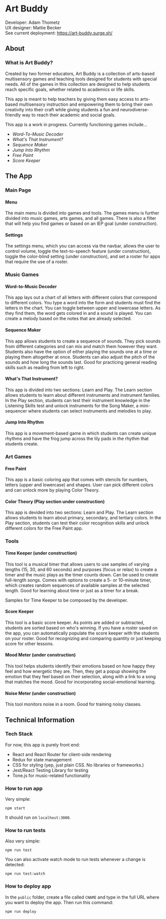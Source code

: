 # Art Buddy

Developer: Adam Thometz  
UX designer: Mattie Becker  
See current deployment: https://art-buddy.surge.sh/

## About

### What is Art Buddy?

Created by two former educators, Art Buddy is a collection of arts-based multisensory games and teaching tools designed for students with special needs. All of the games in this collection are designed to help students reach specific goals, whether related to academics or life skills.  

This app is meant to help teachers by giving them easy access to arts-based multisensory instruction and empowering them to bring their own creativity into their craft while giving students a fun and neurodiverse-friendly way to reach their academic and social goals.  

This app is a work in progress. Currently functioning games include...  
- *Word-To-Music Decoder*
- *What's That Instrument?*
- *Sequence Maker*
- *Jump Into Rhythm*
- *Free Paint*
- *Score Keeper*

## The App

### Main Page

#### Menu

The main menu is divided into games and tools. The games menu is further divided into music games, arts games, and all games. There is also a filter that will help you find games or based on an IEP goal (under construction).

#### Settings

The settings menu, which you can access via the navbar, allows the user to control volume, toggle the text-to-speech feature (under construction), toggle the color-blind setting (under construction), and set a roster for apps that require the use of a roster.

### Music Games

#### Word-to-Music Decoder

This app lays out a chart of all letters with different colors that correspond to different colors. You type a word into the form and students must find the letters in the chart. You can toggle between upper and lowercase letters. As they find them, the word gets colored in and a sound is played. You can create a melody based on the notes that are already selected.

#### Sequence Maker

This app allows students to create a sequence of sounds. They pick sounds from different categories and can mix and match them however they want. Students also have the option of either playing the sounds one at a time or playing them altogether at once. Students can also adjust the pitch of the sounds and how long the sounds last. Good for practicing general reading skills such as reading from left to right.

#### What's That Instrument?

This app is divided into two sections: Learn and Play. The Learn section allows students to learn about different instruments and instrument families. In the Play section, students can test their instrument knowledge in the Listening Skills test and unlock instruments for the Song Maker, a mini-sequencer where students can select instruments and melodies to play.

#### Jump Into Rhythm

This app is a movement-based game in which students can create unique rhythms and have the frog jump across the lily pads in the rhythm that students create.

### Art Games

#### Free Paint

This app is a basic coloring app that comes with stencils for numbers, letters (upper and lowercase) and shapes. User can pick different colors and can unlock more by playing Color Theory.

#### Color Theory (Play section under construction)

This app is devided into two sections: Learn and Play. The Learn section allows students to learn about primary, secondary, and tertiary colors. In the Play section, students can test their color recognition skills and unlock different colors for the Free Paint app.

### Tools

#### Time Keeper (under construction)

This tool is a musical timer that allows users to use samples of varying lengths (15, 30, and 60 seconds) and purposes (focus or relax) to create a timer and the music plays as the timer counts down. Can be used to create full-length songs. Comes with options to create a 5- or 10-minute timer, which creates random sequences of available samples at the selected length. Good for learning about time or just as a timer for a break.  

Samples for Time Keeper to be composed by the developer.

#### Score Keeper

This tool is a basic score keeper. As points are added or subtracted, students are sorted based on who's winning. If you have a roster saved on the app, you can automatically populate the score keeper with the students on your roster. Good for recognizing and comparing quantity or just keeping score for other lessons.

#### Mood Meter (under construction)

This tool helps students identify their emotions based on how happy they feel and how energetic they are. Then, they get a popup showing the emotion that they feel based on their selection, along with a link to a song that matches the mood. Good for incorporating social-emotional learning.

#### Noise Meter (under construction)

This tool monitors noise in a room. Good for training noisy classes.

## Technical Information

### Tech Stack

For now, this app is purely front end:

- React and React Router for client-side rendering
- Redux for state management
- CSS for styling (yep, just plain CSS. No libraries or frameworks.)
- Jest/React Testing Library for testing
- Tone.js for music-related functionality

### How to run app

Very simple:

```
npm start
```
It should run on `localhost:3000`.

### How to run tests

Also very simple:

```
npm run test
```
You can also activate watch mode to run tests whenever a change is detected:
```
npm run test:watch
```

### How to deploy app

In the `public` folder, create a file called `CNAME` and type in the full URL where you want to deploy the app. Then run this command:

```
npm run deploy
```
